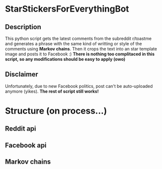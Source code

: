 # StarStickersForEverythingBot
## Description
This python script gets the latest comments from the subreddit r/toastme and generates a phrase with the same kind of writting or style of the comments using **Markov chains**.  Then it crops the text into an star template image and posts it to Facebook :) 
**There is nothing too complitaced in this script, so any modifications should be easy to apply (owo)**
## Disclaimer
Unfortunately, due to new Facebook politics, post can't be auto-uploaded anymore (yikes). **The rest of script still works!**
# Structure (on process...)
## Reddit api
## Facebook api
## Markov chains
